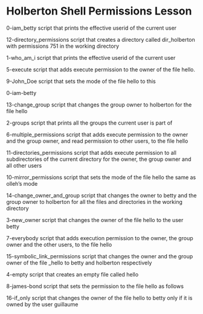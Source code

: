 # Holberton Shell Permissions Lesson
0-iam_betty                   script that prints the effective userid of the current user

12-directory_permissions      script that creates a directory called dir_holberton with permissions 751 in the working directory

1-who_am_i                    script that prints the effective userid of the current user

5-execute                     script that adds execute permission to the owner of the file hello.            

9-John_Doe                    script that sets the mode of the file hello to this

0-iam-betty                   

13-change_group               script that changes the group owner to holberton for the file hello

2-groups                       script that prints all the groups the current user is part of

6-multiple_permissions         script that adds execute permission to the owner and the group owner, and read permission to other users, to the file hello

11-directories_permissions     script that adds execute permission to all subdirectories of the current directory for the owner, the group owner and all other users

10-mirror_permissions          script that sets the mode of the file hello the same as olleh’s mode

14-change_owner_and_group      script that changes the owner to betty and the group owner to holberton for all the files and directories in the working directory

3-new_owner                    script that changes the owner of the file hello to the user betty

7-everybody                    script that adds execution permission to the owner, the group owner and the other users, to the file hello

15-symbolic_link_permissions   script that changes the owner and the group owner of the file _hello to betty and holberton respectively

4-empty                        script that creates an empty file called hello

8-james-bond                   script that sets the permission to the file hello as follows

16-if_only                     script that changes the owner of the file hello to betty only if it is owned by the user guillaume
